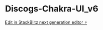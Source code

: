 # Discogs-Chakra-UI_v6

[Edit in StackBlitz next generation editor ⚡️](https://stackblitz.com/~/github.com/aleaming/Discogs-Chakra-UI_v6)